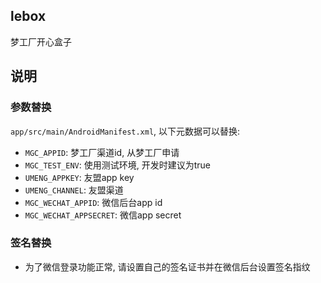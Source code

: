 ## lebox

梦工厂开心盒子

## 说明

### 参数替换

`app/src/main/AndroidManifest.xml`, 以下元数据可以替换:

* `MGC_APPID`: 梦工厂渠道id, 从梦工厂申请
* `MGC_TEST_ENV`: 使用测试环境, 开发时建议为true
* `UMENG_APPKEY`: 友盟app key
* `UMENG_CHANNEL`: 友盟渠道
* `MGC_WECHAT_APPID`: 微信后台app id
* `MGC_WECHAT_APPSECRET`: 微信app secret

### 签名替换

* 为了微信登录功能正常, 请设置自己的签名证书并在微信后台设置签名指纹